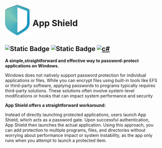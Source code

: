 <div style="display: inline-flex; align-items: center;">
  <img src="/Assets/logo.png" alt="App Shield Logo" width="80">
  <h1 style="margin-left: 10px;">App Shield</h1>
</div>

![Static Badge](https://img.shields.io/badge/windows-10%2F11-blue?color=cyan)
![Static Badge](https://img.shields.io/badge/PORTABLE-orange?style=flat&color=21af90)
<a href='https://github.com/shivamkapasia0' target="_blank"><img alt='c#' src='https://img.shields.io/badge/-100000?style=flat&logo=c#&logoColor=1AD6F7&labelColor=F4F4F4&color=27B30F'/></a>
<a href='/MainWindow.xaml.cs' target="_blank"><img alt='' src='https://img.shields.io/badge/Source-available_-100000?style=plastic&logo=&logoColor=1AD6F7&labelColor=383838&color=D33A0F'/></a>
---
**A simple,straightforward and effective way to password-protect applications on Windows.**

Windows does not natively support password protection for individual applications or files. While you can encrypt files using built-in tools like EFS or third-party software, applying passwords to programs typically requires third-party solutions. These solutions often involve system-level modifications or hooks that can impact system performance and security

**App Shield offers a straightforward workaround:**

Instead of directly launching protected applications, users launch App Shield, which acts as a password gate. Upon successful authentication, App Shield then launches the actual application. Using this approach, you can add protection to multiple programs, files, and directories without worrying about performance impact or system instability, as the app only runs when you attempt to launch a protected item.

